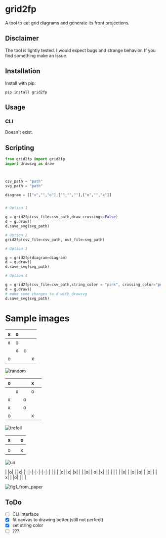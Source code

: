 # grid2fp

A tool to eat grid diagrams and generate its front projections.

## Disclaimer
The tool is lightly tested. I would expect bugs and strange behavior. If you find something make an issue.

## Installation

Install with pip:

```
pip install grid2fp
```

## Usage

### CLI
Doesn't exist.
## Scripting


```python
from grid2fp import grid2fp
import drawsvg as draw



csv_path = "path"
svg_path = "path"

diagram = [["x","","o"],["","",""],["o","","x"]]


# Option 1

g = grid2fp(csv_file=csv_path,draw_crossings=False)
d = g.draw()
d.save_svg(svg_path)

# Option 2
grid2fp(csv_file=csv_path, out_file=svg_path)

# Option 3

g = grid2fp(diagram=diagram)
d = g.draw()
d.save_svg(svg_path)

# Option 4

g = grid2fp(csv_file=csv_path,string_color = "pink", crossing_color="purple")
d = g.draw()
# make some changes to d with drawsvg
d.save_svg(svg_path)

```
# Sample images

x|o| | |
-|-|-|-|
 |x|o|
 | |x|o|
o| | |x|

![random](https://github.com/Joecstarr/grid2fp/assets/52646388/0e22c161-359d-4bb1-a10a-51011e7eefac)

o| | |x| |
-|-|-|-|-|
 | |x| |o|
 |x| |o| |
x| |o| | |
 |o| | |x|

![trefoil](https://github.com/Joecstarr/grid2fp/assets/52646388/f4b49ff9-9630-4ccf-b1e8-f4d9a50013d8)

x| |o|
-|-|-|
 | | |
o| |x|

![un](https://github.com/Joecstarr/grid2fp/assets/52646388/3a080da3-f5aa-4b23-b4b2-a917140cd95a)

 | |o| | |x| |
-|-|-|-|-|-|-|
 | | | |o| |x|
 |x| | | |o| |
o| |x| | | | |
 | | |x| | |o|
 |o| | |x| | |
x| | |o| | | |

![fig1_from_paper](https://github.com/Joecstarr/grid2fp/assets/52646388/d349f4c2-bb07-4e6d-9f29-a69ae518a832)

## ToDo
- [ ] CLI interface
- [x] fit canvas to drawing better.(still not perfect)
- [x] set string color
- [ ] ???
